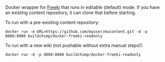 Docker wrapper for [Freeki](https://github.com/jdcasey/freeki) that runs in editable (default) mode. If you have an existing content repository, it can clone that before starting.

To run with a pre-existing content repository:

    docker run -e URL=https://github.com/myuser/mucontent.git -d -p 8080:8080 buildchimp/docker-freeki-readonly

To run with a new wiki (not pushable without extra manual steps!):

    docker run -d -p 8080:8080 buildchimp/docker-freeki-readonly
